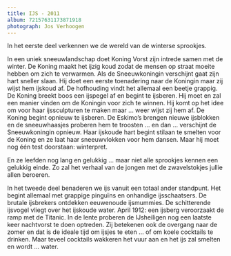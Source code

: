 ```yaml
---
title: IJS - 2011
album: 72157631173871918
photograph: Jos Verhoogen
---
```

In het eerste deel verkennen we de wereld van de winterse sprookjes.

In een uniek sneeuwlandschap doet Koning Vorst zijn intrede samen met de winter.
De Koning maakt het ijzig koud zodat de mensen op straat moeite hebben om zich te verwarmen. Als de Sneeuwkoningin verschijnt gaat zijn hart sneller slaan. Hij doet een eerste toenadering naar de Koningin maar zij wijst hem ijskoud af. De hofhouding vindt het allemaal een beetje grappig. De Koning breekt boos een ijspegel af en begint te ijsberen. Hij moet en zal een manier vinden om de Koningin voor zich te winnen. Hij komt op het idee om voor haar ijssculpturen te maken maar ... weer wijst zij hem af. De Koning begint opnieuw te ijsberen. De Eskimo’s brengen nieuwe ijsblokken en de sneeuwhaasjes proberen hem te troosten ... en dan ... verschijnt de Sneeuwkoningin opnieuw. Haar ijskoude hart begint stilaan te smelten voor de Koning en ze laat haar sneeuwvlokken voor hem dansen. Maar hij moet nog één test doorstaan: winterpret.

En ze leefden nog lang en gelukkig ... maar niet alle sprookjes kennen een gelukkig einde. Zo zal het verhaal van de jongen met de zwavelstokjes jullie allen beroeren.

In het tweede deel benaderen we ijs vanuit een totaal ander standpunt. Het begint allemaal met grappige pinguïns en onhandige ijsschaatsers. De brutale ijsbrekers ontdekken eeuwenoude ijsmummies. De schitterende ijsvogel vliegt over het ijskoude water. April 1912: een ijsberg veroorzaakt de ramp met de Titanic. In de lente proberen de IJsheiligen nog een laatste keer nachtvorst te doen optreden. Zij betekenen ook de overgang naar de zomer en dat is de ideale tijd om ijsjes te eten ... of om koele cocktails te drinken. Maar teveel cocktails wakkeren het vuur aan en het ijs zal smelten en wordt ... water.
